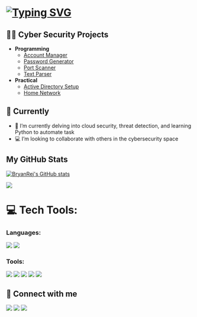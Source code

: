 <h1><a href="https://git.io/typing-svg"><img src="https://readme-typing-svg.demolab.com?font=Fira+Code&size=18&duration=4500&pause=1000&center=true&color=A855F7&multiline=true&random=false&width=435&lines=Hi%2C+I'm+Bryan!;Cyber+Security+Enthusiast" alt="Typing SVG" /></a> </h1>


<h2>👨‍💻 Cyber Security Projects</h2>

- <b>Programming</b>
  - [Account Manager](https://github.com/BryanRej/Account-Manager)
  - [Password Generator](https://github.com/BryanRej/Password-Generator)
  - [Port Scanner](https://github.com/BryanRej/Port-Scanner)
  - [Text Parser](https://github.com/BryanRej/Text-Parser)
- <b>Practical</b>
  - [Active Directory Setup](https://github.com/BryanRej/Active-Directory-Setup)
  - [Home Network](https://github.com/BryanRej/Home-Network)
  

<h2> 🚀 Currently</h2>

- 🌱 I’m currently delving into cloud security, threat detection, and learning Python to automate task
- 💻 I’m looking to collaborate with others in the cybersecurity space

<b><h2>My GitHub Stats</h2></b>

<a href="http://www.github.com/BryanRej"><img src="https://github-readme-stats.vercel.app/api?username=BryanRej&show_icons=true&hide=&count_private=true&title_color=a855f7&text_color=ffffff&icon_color=0891b2&bg_color=1c1917&hide_border=true&show_icons=true" alt="BryanRej's GitHub stats" /></a>

<a href="http://www.github.com/BryanRej"><img src="https://github-readme-streak-stats.herokuapp.com/?user=BryanRej&stroke=ffffff&background=1c1917&ring=a855f7&fire=a855f7&currStreakNum=ffffff&currStreakLabel=a855f7&sideNums=ffffff&sideLabels=ffffff&dates=ffffff&hide_border=true" /></a>

# 💻 Tech Tools:
### Languages:
<div>
    <img src="https://img.shields.io/badge/python-%233776AB.svg?style=for-the-badge&logo=python&logoColor=white" />
  <img src="https://img.shields.io/badge/sql-%2307405e.svg?style=for-the-badge&logo=postgresql&logoColor=white" />
</div> 

### Tools:
<div>
    <img src="https://img.shields.io/badge/-Splunk-000000?&style=for-the-badge&logo=Splunk&logoColor=white" />
  <img src="https://img.shields.io/badge/-Wireshark-1679A7?&style=for-the-badge&logo=Wireshark&logoColor=white" />
    <img src="https://img.shields.io/badge/-Elastic-005571?&style=for-the-badge&logo=Elastic&logoColor=white" />
  <img src="https://img.shields.io/badge/-Microsoft_Sentinel-0078D4?&style=for-the-badge&logo=Microsoft&logoColor=white" />
   <img src="https://img.shields.io/badge/-VirusTotal-%23394EFF?style=for-the-badge&logo=virustotal&logoColor=white" />
</div> 

<h2> 🤳 Connect with me</h2>
<a href="https://linkedin.com/in/bryan-rejouis"><img src="https://img.shields.io/badge/-LinkedIn-0072b1?&style=for-the-badge&logo=linkedin&logoColor=white" /></a>
<a href="https://twitter.com/CytechBry"><img src="https://img.shields.io/badge/Twitter-1DA1F2?style=for-the-badge&logo=twitter&logoColor=white" /></a>
<a href="https://tryhackme.com/p/CyBry"><img src="https://img.shields.io/badge/-TryHackMe-%23212C42?style=for-the-badge&logo=tryhackme&logoColor=white" /></a>

<!--
**BryanRej/BryanRej** is a ✨ _special_ ✨ repository because its `README.md` (this file) appears on your GitHub profile.

Here are some ideas to get you started:

- 🔭 I’m currently working on ...
- 🌱 I’m currently learning ...
- 👯 I’m looking to collaborate on ...
- 🤔 I’m looking for help with ...
- 💬 Ask me about ...
- 📫 How to reach me: ...
- 😄 Pronouns: ...
- ⚡ Fun fact: ...
-->
